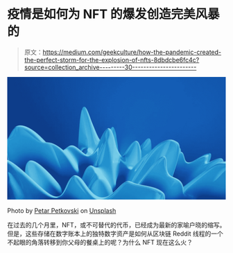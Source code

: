 # 疫情是如何为 NFT 的爆发创造完美风暴的

> 原文：<https://medium.com/geekculture/how-the-pandemic-created-the-perfect-storm-for-the-explosion-of-nfts-8dbdcbe6fc4c?source=collection_archive---------30----------------------->

![](img/52659cba98cdd35edaf645767d06b762.png)

Photo by [Petar Petkovski](https://unsplash.com/@saturn5k?utm_source=unsplash&utm_medium=referral&utm_content=creditCopyText) on [Unsplash](https://unsplash.com/s/photos/digital-art?utm_source=unsplash&utm_medium=referral&utm_content=creditCopyText)

在过去的几个月里，NFT，或不可替代的代币，已经成为最新的家喻户晓的缩写。但是，这些存储在数字账本上的独特数字资产是如何从区块链 Reddit 线程的一个不起眼的角落转移到你父母的餐桌上的呢？为什么 NFT 现在这么火？